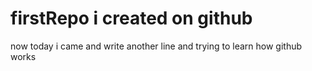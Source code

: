 # firstRepo i created on github
now today i came and write another line and trying to learn how github works
